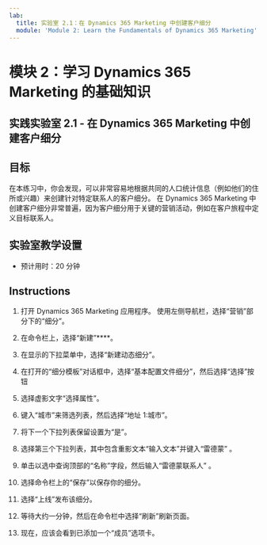 ```yaml
---
lab:
  title: 实验室 2.1：在 Dynamics 365 Marketing 中创建客户细分
  module: 'Module 2: Learn the Fundamentals of Dynamics 365 Marketing'
---
```


<a name="module-2-learn-the-fundamentals-of-dynamics-365-marketing"></a>模块 2：学习 Dynamics 365 Marketing 的基础知识
========================

## <a name="practice-lab-21---create-a-segment-in-dynamics-365-marketing"></a>实践实验室 2.1 - 在 Dynamics 365 Marketing 中创建客户细分

## <a name="objectives"></a>目标

在本练习中，你会发现，可以非常容易地根据共同的人口统计信息（例如他们的住所或兴趣）来创建针对特定联系人的客户细分。 在 Dynamics 365 Marketing 中创建客户细分非常普遍，因为客户细分用于关键的营销活动，例如在客户旅程中定义目标联系人。

## <a name="lab-setup"></a>实验室教学设置

  - 预计用时：20 分钟

## <a name="instructions"></a>Instructions


1. 打开 Dynamics 365 Marketing 应用程序。 使用左侧导航栏，选择“营销”部分下的“细分”。  

2. 在命令栏上，选择“新建”****。

3. 在显示的下拉菜单中，选择“新建动态细分”。

4. 在打开的“细分模板”对话框中，选择“基本配置文件细分”，然后选择“选择”按钮  

5. 选择虚影文字“选择属性”。

6. 键入“城市”来筛选列表，然后选择“地址 1:城市”。

7. 将下一个下拉列表保留设置为“是”。 

8. 选择第三个下拉列表，其中包含重影文本“输入文本”并键入“雷德蒙” 。

9. 单击以选中查询顶部的“名称”字段，然后输入“雷德蒙联系人” 。

10. 选择命令栏上的“保存”以保存你的细分。

11. 选择“上线”发布该细分。

12. 等待大约一分钟，然后在命令栏中选择“刷新”刷新页面。 

13. 现在，应该会看到已添加一个“成员”选项卡。 
